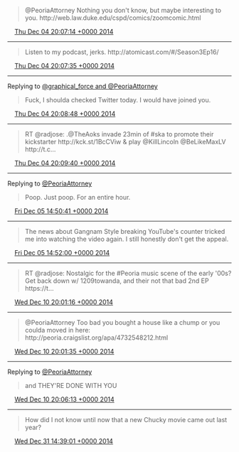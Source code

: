 > @PeoriaAttorney Nothing you don't know, but maybe interesting to you\. http://web\.law\.duke\.edu/cspd/comics/zoomcomic\.html

<img src="../../media/tweet.ico" width="12" /> [Thu Dec 04 20:07:14 +0000 2014](https://twitter.com/timwasson/status/540598219990777856)

----

> Listen to my podcast, jerks\. http://atomicast\.com/\#/Season3Ep16/

<img src="../../media/tweet.ico" width="12" /> [Thu Dec 04 20:07:35 +0000 2014](https://twitter.com/timwasson/status/540598308792590336)

----

Replying to [@graphical\_force and @PeoriaAttorney](https://twitter.com/graphical_force/status/540548036909207552)

> Fuck, I shoulda checked Twitter today\. I would have joined you\.

<img src="../../media/tweet.ico" width="12" /> [Thu Dec 04 20:08:48 +0000 2014](https://twitter.com/timwasson/status/540598615941459968)

----

> RT @radjose: \.@TheAoks invade 23min of \#ska to promote their kickstarter http://kck\.st/1BcCViw &amp; play @KillLincoln @BeLikeMaxLV http://t\.c…

<img src="../../media/tweet.ico" width="12" /> [Thu Dec 04 20:09:40 +0000 2014](https://twitter.com/timwasson/status/540598835752349696)

----

Replying to [@PeoriaAttorney](https://twitter.com/PeoriaAttorney/status/540723666171219968)

> Poop\. Just poop\. For an entire hour\.

<img src="../../media/tweet.ico" width="12" /> [Fri Dec 05 14:50:41 +0000 2014](https://twitter.com/timwasson/status/540880946879135744)

----

> The news about Gangnam Style breaking YouTube's counter tricked me into watching the video again\. I still honestly don't get the appeal\.

<img src="../../media/tweet.ico" width="12" /> [Fri Dec 05 14:52:00 +0000 2014](https://twitter.com/timwasson/status/540881278652796928)

----

> RT @radjose: Nostalgic for the \#Peoria music scene of the early '00s? Get back down w/ 1209towanda, and their not that bad 2nd EP https://t…

<img src="../../media/tweet.ico" width="12" /> [Wed Dec 10 20:01:16 +0000 2014](https://twitter.com/timwasson/status/542771046475001856)

----

> @PeoriaAttorney Too bad you bought a house like a chump or you coulda moved in here:   
> http://peoria\.craigslist\.org/apa/4732548212\.html

<img src="../../media/tweet.ico" width="12" /> [Wed Dec 10 20:01:35 +0000 2014](https://twitter.com/timwasson/status/542771127093714944)

----

Replying to [@PeoriaAttorney](https://twitter.com/PeoriaAttorney/status/542772084448165889)

> and THEY'RE DONE WITH YOU

<img src="../../media/tweet.ico" width="12" /> [Wed Dec 10 20:06:13 +0000 2014](https://twitter.com/timwasson/status/542772293835825152)

----

> How did I not know until now that a new Chucky movie came out last year?

<img src="../../media/tweet.ico" width="12" /> [Wed Dec 31 14:39:01 +0000 2014](https://twitter.com/timwasson/status/550300096366010370)